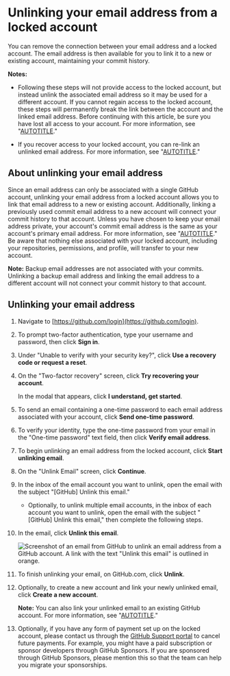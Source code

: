 # Unlinking your email address from a locked account

You can remove the connection between your email address and a locked account. The email address is then available for you to link it to a new or existing account, maintaining your commit history.

<div class="ghd-spotlight ghd-spotlight-note border rounded-1 my-3 p-3 f5 color-border-accent-emphasis color-bg-accent">

**Notes:**

- Following these steps will not provide access to the locked account, but instead unlink the associated email address so it may be used for a different account. If you cannot regain access to the locked account, these steps will permanently break the link between the account and the linked email address. Before continuing with this article, be sure you have lost all access to your account. For more information, see "[AUTOTITLE](/authentication/securing-your-account-with-two-factor-authentication-2fa/recovering-your-account-if-you-lose-your-2fa-credentials)."

- If you recover access to your locked account, you can re-link an unlinked email address. For more information, see "[AUTOTITLE](/account-and-profile/setting-up-and-managing-your-personal-account-on-github/managing-email-preferences/adding-an-email-address-to-your-github-account)."

</div>

## About unlinking your email address

Since an email address can only be associated with a single GitHub account, unlinking your email address from a locked account allows you to link that email address to a new or existing account. Additionally, linking a previously used commit email address to a new account will connect your commit history to that account. Unless you have chosen to keep your email address private, your account's commit email address is the same as your account's primary email address. For more information, see "[AUTOTITLE](/account-and-profile/setting-up-and-managing-your-personal-account-on-github/managing-email-preferences/setting-your-commit-email-address)." Be aware that nothing else associated with your locked account, including your repositories, permissions, and profile, will transfer to your new account.

<div class="ghd-spotlight ghd-spotlight-note border rounded-1 my-3 p-3 f5 color-border-accent-emphasis color-bg-accent">

**Note:** Backup email addresses are not associated with your commits. Unlinking a backup email address and linking the email address to a different account will not connect your commit history to that account.

</div>

## Unlinking your email address

1. Navigate to [https://github.com/login](https://github.com/login).
1. To prompt two-factor authentication, type your username and password, then click **Sign in**.
1. Under "Unable to verify with your security key?", click **Use a recovery code or request a reset**.

1. On the "Two-factor recovery" screen, click **Try recovering your account**.

   In the modal that appears, click **I understand, get started**.
1. To send an email containing a one-time password to each email address associated with your account, click **Send one-time password**.
1. To verify your identity, type the one-time password from your email in the "One-time password" text field, then click **Verify email address**.
1. To begin unlinking an email address from the locked account, click **Start unlinking email**.
1. On the "Unlink Email" screen, click **Continue**.
1. In the inbox of the email account you want to unlink, open the email with the subject "[GitHub] Unlink this email."
   - Optionally, to unlink multiple email accounts, in the inbox of each account you want to unlink, open the email with the subject "[GitHub] Unlink this email," then complete the following steps.

1. In the email, click **Unlink this email**.

   ![Screenshot of an email from GitHub to unlink an email address from a GitHub account. A link with the text "Unlink this email" is outlined in orange.](/assets/images/help/2fa/unlink-this-email.png)

1. To finish unlinking your email, on GitHub.com, click **Unlink**.
1. Optionally, to create a new account and link your newly unlinked email, click **Create a new account**.

   <div class="ghd-spotlight ghd-spotlight-note border rounded-1 my-3 p-3 f5 color-border-accent-emphasis color-bg-accent">

   **Note:** You can also link your unlinked email to an existing GitHub account. For more information, see "[AUTOTITLE](/account-and-profile/setting-up-and-managing-your-personal-account-on-github/managing-email-preferences/adding-an-email-address-to-your-github-account)."

   </div>

1. Optionally, if you have any form of payment set up on the locked account, please contact us through the [GitHub Support portal](https://support.github.com/) to cancel future payments. For example, you might have a paid subscription or sponsor developers through GitHub Sponsors. If you are sponsored through GitHub Sponsors, please mention this so that the team can help you migrate your sponsorships.
